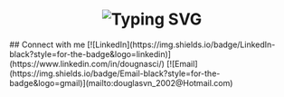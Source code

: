 <h1 align="center">
  <img src="https://readme-typing-svg.demolab.com?font=Fira+Code&size=28&duration=3000&pause=1000&color=blue&center=true&vCenter=true&width=450&lines=Welcome+to+my+profile!+:)" alt="Typing SVG" />
</h1>
## Connect with me
[![LinkedIn](https://img.shields.io/badge/LinkedIn-black?style=for-the-badge&logo=linkedin)](https://www.linkedin.com/in/dougnasci/)  
[![Email](https://img.shields.io/badge/Email-black?style=for-the-badge&logo=gmail)](mailto:douglasvn_2002@Hotmail.com)
